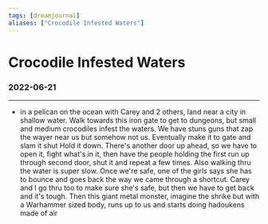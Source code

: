 ```yaml
---
tags: [dreamjournal]
aliases: ["Crocodile Infested Waters"]
---
```


# Crocodile Infested Waters
### 2022-06-21
---
  
- in a pelican on the ocean with Carey and 2 others, land near a city in shallow water. Walk towards this iron gate to get to dungeons, but small and medium crocodiles infest the waters. We have stuns guns that zap the wayer near us but somehow not us. Eventually make it to gate and slam it shut Hold it down. There's another door up ahead, so we have to open it, fight what's in it, then have the people holding the first run up through second door, shut it and repeat a few times. Also walking thru the water is super slow. Once we're safe, one of the girls says she has to bounce and goes back the way we came through a shortcut. Carey and I go thru too to make sure she's safe, but then we have to get back and it's tough. Then this giant metal monster, imagine the shrike but with a Warhammer sized body, runs up to us and starts doing hadoukens made of air